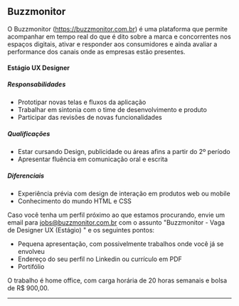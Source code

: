 ## Buzzmonitor
O Buzzmonitor (https://buzzmonitor.com.br) é uma plataforma que permite acompanhar em tempo real do que é dito sobre a marca e concorrentes nos espaços digitais, ativar e responder aos consumidores e ainda avaliar a performance dos canais onde as empresas estão presentes.

#### Estágio UX Designer

##### Responsabilidades
* Prototipar novas telas e fluxos da aplicação
* Trabalhar em sintonia com o time de desenvolvimento e produto
* Participar das revisões de novas funcionalidades

##### Qualificações
* Estar cursando Design, publicidade ou áreas afins a partir do 2º período
* Apresentar fluência em comunicação oral e escrita

##### Diferenciais
* Experiência prévia com design de interação em produtos web ou mobile
* Conhecimento do mundo HTML e CSS

Caso você tenha um perfil próximo ao que estamos procurando, envie um email para jobs@buzzmonitor.com.br com o assunto "Buzzmonitor - Vaga de Designer UX (Estágio) " e os seguintes pontos:

* Pequena apresentação, com possivelmente trabalhos onde você já se envolveu
* Endereço do seu perfil no Linkedin ou currículo em PDF
* Portifólio

O trabalho é home office, com carga horária de 20 horas semanais e bolsa de R$ 900,00.

***
